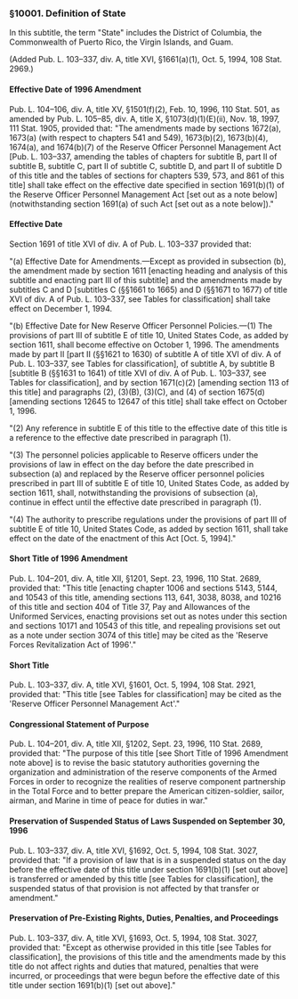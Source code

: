 ### §10001. Definition of State ###

In this subtitle, the term "State" includes the District of Columbia, the Commonwealth of Puerto Rico, the Virgin Islands, and Guam.

(Added Pub. L. 103–337, div. A, title XVI, §1661(a)(1), Oct. 5, 1994, 108 Stat. 2969.)

#### Effective Date of 1996 Amendment ####

Pub. L. 104–106, div. A, title XV, §1501(f)(2), Feb. 10, 1996, 110 Stat. 501, as amended by Pub. L. 105–85, div. A, title X, §1073(d)(1)(E)(ii), Nov. 18, 1997, 111 Stat. 1905, provided that: "The amendments made by sections 1672(a), 1673(a) (with respect to chapters 541 and 549), 1673(b)(2), 1673(b)(4), 1674(a), and 1674(b)(7) of the Reserve Officer Personnel Management Act [Pub. L. 103–337, amending the tables of chapters for subtitle B, part II of subtitle B, subtitle C, part II of subtitle C, subtitle D, and part II of subtitle D of this title and the tables of sections for chapters 539, 573, and 861 of this title] shall take effect on the effective date specified in section 1691(b)(1) of the Reserve Officer Personnel Management Act [set out as a note below] (notwithstanding section 1691(a) of such Act [set out as a note below])."

#### Effective Date ####

Section 1691 of title XVI of div. A of Pub. L. 103–337 provided that:

"(a) Effective Date for Amendments.—Except as provided in subsection (b), the amendment made by section 1611 [enacting heading and analysis of this subtitle and enacting part III of this subtitle] and the amendments made by subtitles C and D [subtitles C (§§1661 to 1665) and D (§§1671 to 1677) of title XVI of div. A of Pub. L. 103–337, see Tables for classification] shall take effect on December 1, 1994.

"(b) Effective Date for New Reserve Officer Personnel Policies.—(1) The provisions of part III of subtitle E of title 10, United States Code, as added by section 1611, shall become effective on October 1, 1996. The amendments made by part II [part II (§§1621 to 1630) of subtitle A of title XVI of div. A of Pub. L. 103–337, see Tables for classification], of subtitle A, by subtitle B [subtitle B (§§1631 to 1641) of title XVI of div. A of Pub. L. 103–337, see Tables for classification], and by section 1671(c)(2) [amending section 113 of this title] and paragraphs (2), (3)(B), (3)(C), and (4) of section 1675(d) [amending sections 12645 to 12647 of this title] shall take effect on October 1, 1996.

"(2) Any reference in subtitle E of this title to the effective date of this title is a reference to the effective date prescribed in paragraph (1).

"(3) The personnel policies applicable to Reserve officers under the provisions of law in effect on the day before the date prescribed in subsection (a) and replaced by the Reserve officer personnel policies prescribed in part III of subtitle E of title 10, United States Code, as added by section 1611, shall, notwithstanding the provisions of subsection (a), continue in effect until the effective date prescribed in paragraph (1).

"(4) The authority to prescribe regulations under the provisions of part III of subtitle E of title 10, United States Code, as added by section 1611, shall take effect on the date of the enactment of this Act [Oct. 5, 1994]."

#### Short Title of 1996 Amendment ####

Pub. L. 104–201, div. A, title XII, §1201, Sept. 23, 1996, 110 Stat. 2689, provided that: "This title [enacting chapter 1006 and sections 5143, 5144, and 10543 of this title, amending sections 113, 641, 3038, 8038, and 10216 of this title and section 404 of Title 37, Pay and Allowances of the Uniformed Services, enacting provisions set out as notes under this section and sections 10171 and 10543 of this title, and repealing provisions set out as a note under section 3074 of this title] may be cited as the 'Reserve Forces Revitalization Act of 1996'."

#### Short Title ####

Pub. L. 103–337, div. A, title XVI, §1601, Oct. 5, 1994, 108 Stat. 2921, provided that: "This title [see Tables for classification] may be cited as the 'Reserve Officer Personnel Management Act'."

#### Congressional Statement of Purpose ####

Pub. L. 104–201, div. A, title XII, §1202, Sept. 23, 1996, 110 Stat. 2689, provided that: "The purpose of this title [see Short Title of 1996 Amendment note above] is to revise the basic statutory authorities governing the organization and administration of the reserve components of the Armed Forces in order to recognize the realities of reserve component partnership in the Total Force and to better prepare the American citizen-soldier, sailor, airman, and Marine in time of peace for duties in war."

#### Preservation of Suspended Status of Laws Suspended on September 30, 1996 ####

Pub. L. 103–337, div. A, title XVI, §1692, Oct. 5, 1994, 108 Stat. 3027, provided that: "If a provision of law that is in a suspended status on the day before the effective date of this title under section 1691(b)(1) [set out above] is transferred or amended by this title [see Tables for classification], the suspended status of that provision is not affected by that transfer or amendment."

#### Preservation of Pre-Existing Rights, Duties, Penalties, and Proceedings ####

Pub. L. 103–337, div. A, title XVI, §1693, Oct. 5, 1994, 108 Stat. 3027, provided that: "Except as otherwise provided in this title [see Tables for classification], the provisions of this title and the amendments made by this title do not affect rights and duties that matured, penalties that were incurred, or proceedings that were begun before the effective date of this title under section 1691(b)(1) [set out above]."